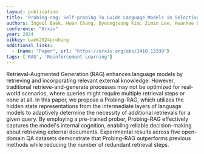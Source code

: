 ```yaml
---
layout: publication
title: 'Probing-rag: Self-probing To Guide Language Models In Selective Document Retrieval'
authors: Ingeol Baek, Hwan Chang, Byeongjeong Kim, Jimin Lee, Hwanhee Lee
conference: "Arxiv"
year: 2024
bibkey: baek2024probing
additional_links:
  - {name: "Paper", url: "https://arxiv.org/abs/2410.13339"}
tags: ['RAG', 'Reinforcement Learning']
---
```

Retrieval-Augmented Generation (RAG) enhances language models by retrieving
and incorporating relevant external knowledge. However, traditional
retrieve-and-generate processes may not be optimized for real-world scenarios,
where queries might require multiple retrieval steps or none at all. In this
paper, we propose a Probing-RAG, which utilizes the hidden state
representations from the intermediate layers of language models to adaptively
determine the necessity of additional retrievals for a given query. By
employing a pre-trained prober, Probing-RAG effectively captures the model's
internal cognition, enabling reliable decision-making about retrieving external
documents. Experimental results across five open-domain QA datasets demonstrate
that Probing-RAG outperforms previous methods while reducing the number of
redundant retrieval steps.
